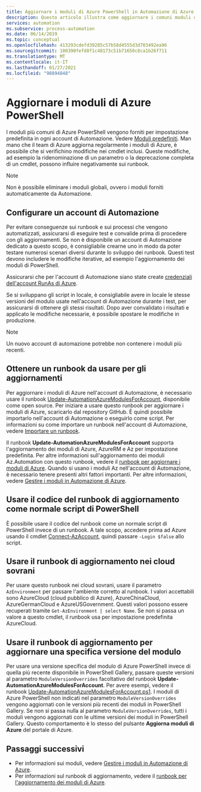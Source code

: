 ```yaml
---
title: Aggiornare i moduli di Azure PowerShell in Automazione di Azure
description: Questo articolo illustra come aggiornare i comuni moduli di Azure PowerShell disponibili per impostazione predefinita in Automazione di Azure.
services: automation
ms.subservice: process-automation
ms.date: 06/14/2019
ms.topic: conceptual
ms.openlocfilehash: 413293cdefd39285c57b58d4555d3d703492ea96
ms.sourcegitcommit: 100390fefd8f1c48173c51b71650c8ca1b26f711
ms.translationtype: MT
ms.contentlocale: it-IT
ms.lasthandoff: 01/27/2021
ms.locfileid: "98894848"
---
```

# <a name="update-azure-powershell-modules"></a>Aggiornare i moduli di Azure PowerShell

I moduli più comuni di Azure PowerShell vengono forniti per impostazione predefinita in ogni account di Automazione. Vedere [Moduli predefiniti](shared-resources/modules.md#default-modules). Man mano che il team di Azure aggiorna regolarmente i moduli di Azure, è possibile che si verifichino modifiche nei cmdlet inclusi. Queste modifiche, ad esempio la ridenominazione di un parametro o la deprecazione completa di un cmdlet, possono influire negativamente sui runbook. 

> [!NOTE]
> Non è possibile eliminare i moduli globali, ovvero i moduli forniti automaticamente da Automazione.

## <a name="set-up-an-automation-account"></a>Configurare un account di Automazione

Per evitare conseguenze sui runbook e sui processi che vengono automatizzati, assicurarsi di eseguire test e convalide prima di procedere con gli aggiornamenti. Se non è disponibile un account di Automazione dedicato a questo scopo, è consigliabile crearne uno in modo da poter testare numerosi scenari diversi durante lo sviluppo dei runbook. Questi test devono includere le modifiche iterative, ad esempio l'aggiornamento dei moduli di PowerShell.

Assicurarsi che per l'account di Automazione siano state create [credenziali dell'account RunAs di Azure](manage-runas-account.md).

Se si sviluppano gli script in locale, è consigliabile avere in locale le stesse versioni del modulo usate nell'account di Automazione durante i test, per assicurarsi di ottenere gli stessi risultati. Dopo aver convalidato i risultati e applicato le modifiche necessarie, è possibile spostare le modifiche in produzione.

> [!NOTE]
> Un nuovo account di automazione potrebbe non contenere i moduli più recenti.

## <a name="obtain-a-runbook-to-use-for-updates"></a>Ottenere un runbook da usare per gli aggiornamenti

Per aggiornare i moduli di Azure nell'account di Automazione, è necessario usare il runbook [Update-AutomationAzureModulesForAccount](https://github.com/Microsoft/AzureAutomation-Account-Modules-Update), disponibile come open source. Per iniziare a usare questo runbook per aggiornare i moduli di Azure, scaricarlo dal repository GitHub. È quindi possibile importarlo nell'account di Automazione o eseguirlo come script. Per informazioni su come importare un runbook nell'account di Automazione, vedere [Importare un runbook](manage-runbooks.md#import-a-runbook).

Il runbook **Update-AutomationAzureModulesForAccount** supporta l'aggiornamento dei moduli di Azure, AzureRM e Az per impostazione predefinita. Per altre informazioni sull'aggiornamento dei moduli Az.Automation con questo runbook, vedere il [runbook per aggiornare i moduli di Azure](https://github.com/microsoft/AzureAutomation-Account-Modules-Update/blob/master/README.md). Quando si usano i moduli Az nell'account di Automazione, è necessario tenere presenti altri fattori importanti. Per altre informazioni, vedere [Gestire i moduli in Automazione di Azure](shared-resources/modules.md).

## <a name="use-update-runbook-code-as-a-regular-powershell-script"></a>Usare il codice del runbook di aggiornamento come normale script di PowerShell

È possibile usare il codice del runbook come un normale script di PowerShell invece di un runbook. A tale scopo, accedere prima ad Azure usando il cmdlet [Connect-AzAccount](/powershell/module/az.accounts/connect-azaccount), quindi passare `-Login $false` allo script.

## <a name="use-the-update-runbook-on-sovereign-clouds"></a>Usare il runbook di aggiornamento nei cloud sovrani

Per usare questo runbook nei cloud sovrani, usare il parametro `AzEnvironment` per passare l'ambiente corretto al runbook. I valori accettabili sono AzureCloud (cloud pubblico di Azure), AzureChinaCloud, AzureGermanCloud e AzureUSGovernment. Questi valori possono essere recuperati tramite `Get-AzEnvironment | select Name`. Se non si passa un valore a questo cmdlet, il runbook usa per impostazione predefinita AzureCloud.

## <a name="use-the-update-runbook-to-update-a-specific-module-version"></a>Usare il runbook di aggiornamento per aggiornare una specifica versione del modulo

Per usare una versione specifica del modulo di Azure PowerShell invece di quella più recente disponibile in PowerShell Gallery, passare queste versioni al parametro `ModuleVersionOverrides` facoltativo del runbook **Update-AutomationAzureModulesForAccount**. Per avere esempi, vedere il runbook [Update-AutomationAzureModulesForAccount.ps1](https://github.com/Microsoft/AzureAutomation-Account-Modules-Update/blob/master/Update-AutomationAzureModulesForAccount.ps1). I moduli di Azure PowerShell non indicati nel parametro `ModuleVersionOverrides` vengono aggiornati con le versioni più recenti dei moduli in PowerShell Gallery. Se non si passa nulla al parametro `ModuleVersionOverrides`, tutti i moduli vengono aggiornati con le ultime versioni dei moduli in PowerShell Gallery. Questo comportamento è lo stesso del pulsante **Aggiorna moduli di Azure** del portale di Azure.

## <a name="next-steps"></a>Passaggi successivi

* Per informazioni sui moduli, vedere [Gestire i moduli in Automazione di Azure](shared-resources/modules.md).
* Per informazioni sul runbook di aggiornamento, vedere il [runbook per l'aggiornamento dei moduli di Azure](https://github.com/Microsoft/AzureAutomation-Account-Modules-Update).
